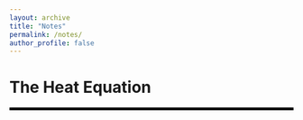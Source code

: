 ```yaml
---
layout: archive
title: "Notes"
permalink: /notes/
author_profile: false
---
```


The Heat Equation
==

<hr style="border: 2px solid black;">
